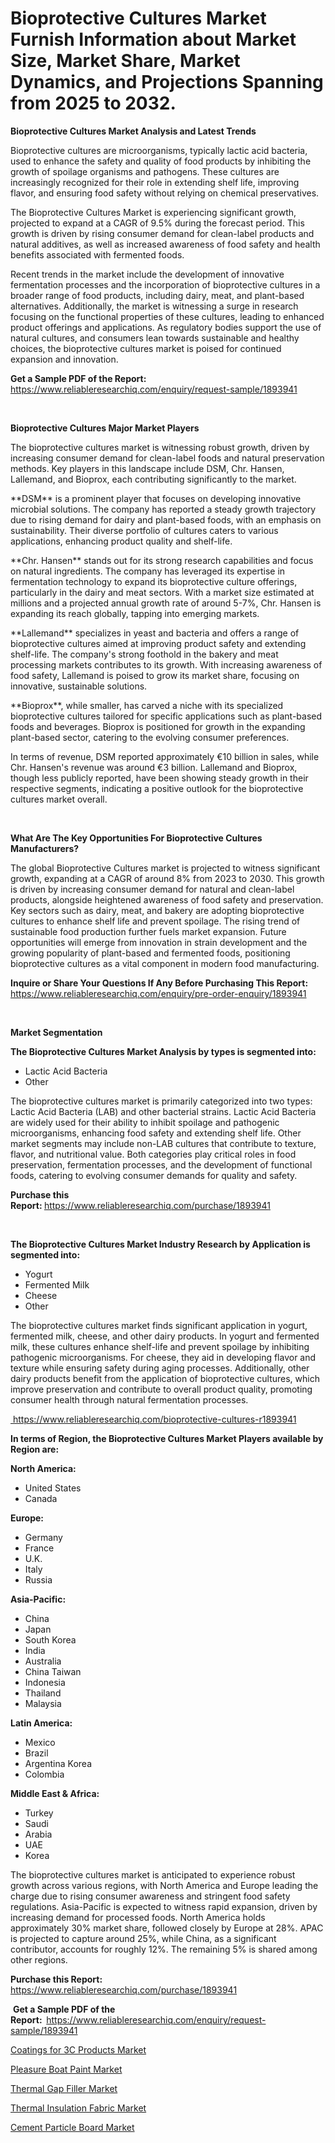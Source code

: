 <p><h1>Bioprotective Cultures Market Furnish Information about Market Size, Market Share, Market Dynamics, and Projections Spanning from 2025 to 2032.</h1></p><p><strong>Bioprotective Cultures Market Analysis and Latest Trends</strong></p>
<p><p>Bioprotective cultures are microorganisms, typically lactic acid bacteria, used to enhance the safety and quality of food products by inhibiting the growth of spoilage organisms and pathogens. These cultures are increasingly recognized for their role in extending shelf life, improving flavor, and ensuring food safety without relying on chemical preservatives. </p><p>The Bioprotective Cultures Market is experiencing significant growth, projected to expand at a CAGR of 9.5% during the forecast period. This growth is driven by rising consumer demand for clean-label products and natural additives, as well as increased awareness of food safety and health benefits associated with fermented foods. </p><p>Recent trends in the market include the development of innovative fermentation processes and the incorporation of bioprotective cultures in a broader range of food products, including dairy, meat, and plant-based alternatives. Additionally, the market is witnessing a surge in research focusing on the functional properties of these cultures, leading to enhanced product offerings and applications. As regulatory bodies support the use of natural cultures, and consumers lean towards sustainable and healthy choices, the bioprotective cultures market is poised for continued expansion and innovation.</p></p>
<p><strong>Get a Sample PDF of the Report:&nbsp;</strong> <a href="https://www.reliableresearchiq.com/enquiry/request-sample/1893941?utm_campaign=1117&utm_medium=2&utm_source=Github&utm_content=ia&utm_term=31012025&utm_id=bioprotective-cultures">https://www.reliableresearchiq.com/enquiry/request-sample/1893941</a></p>
<p>&nbsp;</p>
<p><strong>Bioprotective Cultures Major Market Players</strong></p>
<p><p>The bioprotective cultures market is witnessing robust growth, driven by increasing consumer demand for clean-label foods and natural preservation methods. Key players in this landscape include DSM, Chr. Hansen, Lallemand, and Bioprox, each contributing significantly to the market.</p><p>**DSM** is a prominent player that focuses on developing innovative microbial solutions. The company has reported a steady growth trajectory due to rising demand for dairy and plant-based foods, with an emphasis on sustainability. Their diverse portfolio of cultures caters to various applications, enhancing product quality and shelf-life.</p><p>**Chr. Hansen** stands out for its strong research capabilities and focus on natural ingredients. The company has leveraged its expertise in fermentation technology to expand its bioprotective culture offerings, particularly in the dairy and meat sectors. With a market size estimated at millions and a projected annual growth rate of around 5-7%, Chr. Hansen is expanding its reach globally, tapping into emerging markets.</p><p>**Lallemand** specializes in yeast and bacteria and offers a range of bioprotective cultures aimed at improving product safety and extending shelf-life. The company's strong foothold in the bakery and meat processing markets contributes to its growth. With increasing awareness of food safety, Lallemand is poised to grow its market share, focusing on innovative, sustainable solutions.</p><p>**Bioprox**, while smaller, has carved a niche with its specialized bioprotective cultures tailored for specific applications such as plant-based foods and beverages. Bioprox is positioned for growth in the expanding plant-based sector, catering to the evolving consumer preferences.</p><p>In terms of revenue, DSM reported approximately €10 billion in sales, while Chr. Hansen's revenue was around €3 billion. Lallemand and Bioprox, though less publicly reported, have been showing steady growth in their respective segments, indicating a positive outlook for the bioprotective cultures market overall.</p></p>
<p>&nbsp;</p>
<p><strong>What Are The Key Opportunities For Bioprotective Cultures Manufacturers?</strong></p>
<p><p>The global Bioprotective Cultures market is projected to witness significant growth, expanding at a CAGR of around 8% from 2023 to 2030. This growth is driven by increasing consumer demand for natural and clean-label products, alongside heightened awareness of food safety and preservation. Key sectors such as dairy, meat, and bakery are adopting bioprotective cultures to enhance shelf life and prevent spoilage. The rising trend of sustainable food production further fuels market expansion. Future opportunities will emerge from innovation in strain development and the growing popularity of plant-based and fermented foods, positioning bioprotective cultures as a vital component in modern food manufacturing.</p></p>
<p><strong>Inquire or Share Your Questions If Any Before Purchasing This Report:</strong> <a href="https://www.reliableresearchiq.com/enquiry/pre-order-enquiry/1893941?utm_campaign=1117&utm_medium=2&utm_source=Github&utm_content=ia&utm_term=31012025&utm_id=bioprotective-cultures">https://www.reliableresearchiq.com/enquiry/pre-order-enquiry/1893941</a></p>
<p>&nbsp;</p>
<p><strong>Market Segmentation</strong></p>
<p><strong>The Bioprotective Cultures Market Analysis by types is segmented into:</strong></p>
<p><ul><li>Lactic Acid Bacteria</li><li>Other</li></ul></p>
<p><p>The bioprotective cultures market is primarily categorized into two types: Lactic Acid Bacteria (LAB) and other bacterial strains. Lactic Acid Bacteria are widely used for their ability to inhibit spoilage and pathogenic microorganisms, enhancing food safety and extending shelf life. Other market segments may include non-LAB cultures that contribute to texture, flavor, and nutritional value. Both categories play critical roles in food preservation, fermentation processes, and the development of functional foods, catering to evolving consumer demands for quality and safety.</p></p>
<p><strong>Purchase this Report:&nbsp;</strong><a href="https://www.reliableresearchiq.com/purchase/1893941?utm_campaign=1117&utm_medium=2&utm_source=Github&utm_content=ia&utm_term=31012025&utm_id=bioprotective-cultures">https://www.reliableresearchiq.com/purchase/1893941</a></p>
<p>&nbsp;</p>
<p><strong>The Bioprotective Cultures Market Industry Research by Application is segmented into:</strong></p>
<p><ul><li>Yogurt</li><li>Fermented Milk</li><li>Cheese</li><li>Other</li></ul></p>
<p><p>The bioprotective cultures market finds significant application in yogurt, fermented milk, cheese, and other dairy products. In yogurt and fermented milk, these cultures enhance shelf-life and prevent spoilage by inhibiting pathogenic microorganisms. For cheese, they aid in developing flavor and texture while ensuring safety during aging processes. Additionally, other dairy products benefit from the application of bioprotective cultures, which improve preservation and contribute to overall product quality, promoting consumer health through natural fermentation processes.</p></p>
<p><a href="https://www.reliableresearchiq.com/bioprotective-cultures-r1893941?utm_campaign=1117&utm_medium=2&utm_source=Github&utm_content=ia&utm_term=31012025&utm_id=bioprotective-cultures">&nbsp;https://www.reliableresearchiq.com/bioprotective-cultures-r1893941</a></p>
<p><strong>In terms of Region, the Bioprotective Cultures Market Players available by Region are:</strong></p>
<p>
    <p> <strong> North America: </strong>
        <ul>
            <li>United States</li>
            <li>Canada</li>
        </ul>
        </p> 
    <p> <strong> Europe: </strong>
        <ul>
            <li>Germany</li>
            <li>France</li>
            <li>U.K.</li>
            <li>Italy</li>
            <li>Russia</li>
        </ul>
        </p> 
    <p> <strong> Asia-Pacific: </strong>
        <ul>
            <li>China</li>
            <li>Japan</li>
            <li>South Korea</li>
            <li>India</li>
            <li>Australia</li>
            <li>China Taiwan</li>
            <li>Indonesia</li>
            <li>Thailand</li>
            <li>Malaysia</li>
        </ul>
        </p> 
    <p> <strong> Latin America: </strong>
        <ul>
            <li>Mexico</li>
            <li>Brazil</li>
            <li>Argentina Korea</li>
            <li>Colombia</li>
        </ul>
        </p> 
    <p> <strong> Middle East & Africa: </strong>
        <ul>
            <li>Turkey</li>
            <li>Saudi</li>
            <li>Arabia</li>
            <li>UAE</li>
            <li>Korea</li>
        </ul>
    </p>
    </p>
<p><p>The bioprotective cultures market is anticipated to experience robust growth across various regions, with North America and Europe leading the charge due to rising consumer awareness and stringent food safety regulations. Asia-Pacific is expected to witness rapid expansion, driven by increasing demand for processed foods. North America holds approximately 30% market share, followed closely by Europe at 28%. APAC is projected to capture around 25%, while China, as a significant contributor, accounts for roughly 12%. The remaining 5% is shared among other regions.</p></p>
<p><strong>Purchase this Report: </strong><a href="https://www.reliableresearchiq.com/purchase/1893941?utm_campaign=1117&utm_medium=2&utm_source=Github&utm_content=ia&utm_term=31012025&utm_id=bioprotective-cultures">https://www.reliableresearchiq.com/purchase/1893941</a></p>
<p>&nbsp;<strong>Get a Sample PDF of the Report:&nbsp;&nbsp;</strong><a href="https://www.reliableresearchiq.com/enquiry/request-sample/1893941?utm_campaign=1117&utm_medium=2&utm_source=Github&utm_content=ia&utm_term=31012025&utm_id=bioprotective-cultures">https://www.reliableresearchiq.com/enquiry/request-sample/1893941</a></p>
<p><strong></strong></p>
<p><p><a href="https://www.linkedin.com/pulse/comprehensive-report-coatings-3c-products-market-2025-2032-gntse?utm_campaign=1117&utm_medium=2&utm_source=Github&utm_content=ia&utm_term=31012025&utm_id=bioprotective-cultures">Coatings for 3C Products Market</a></p><p><a href="https://www.linkedin.com/pulse/analyzing-pleasure-boat-paint-market-dynamics-growth-drivers-mbmxf?utm_campaign=1117&utm_medium=2&utm_source=Github&utm_content=ia&utm_term=31012025&utm_id=bioprotective-cultures">Pleasure Boat Paint Market</a></p><p><a href="https://www.linkedin.com/pulse/comprehensive-thermal-gap-filler-market-study-projected-gleaf?utm_campaign=1117&utm_medium=2&utm_source=Github&utm_content=ia&utm_term=31012025&utm_id=bioprotective-cultures">Thermal Gap Filler Market</a></p><p><a href="https://github.com/zanoligarav/Market-Research-Report-List-1/blob/main/thermal-insulation-fabric-market.md?utm_campaign=1117&utm_medium=2&utm_source=Github&utm_content=ia&utm_term=31012025&utm_id=bioprotective-cultures">Thermal Insulation Fabric Market</a></p><p><a href="https://github.com/qetelosooya/Market-Research-Report-List-1/blob/main/cement-particle-board-market.md?utm_campaign=1117&utm_medium=2&utm_source=Github&utm_content=ia&utm_term=31012025&utm_id=bioprotective-cultures">Cement Particle Board Market</a></p></p>